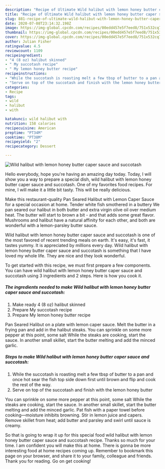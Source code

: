```yaml
---
description: "Recipe of Ultimate Wild halibut with lemon honey butter caper sauce and succotash"
title: "Recipe of Ultimate Wild halibut with lemon honey butter caper sauce and succotash"
slug: 881-recipe-of-ultimate-wild-halibut-with-lemon-honey-butter-caper-sauce-and-succotash
date: 2020-07-08T23:14:32.198Z
image: https://img-global.cpcdn.com/recipes/00edd457e5f7eed8/751x532cq70/wild-halibut-with-lemon-honey-butter-caper-sauce-and-succotash-recipe-main-photo.jpg
thumbnail: https://img-global.cpcdn.com/recipes/00edd457e5f7eed8/751x532cq70/wild-halibut-with-lemon-honey-butter-caper-sauce-and-succotash-recipe-main-photo.jpg
cover: https://img-global.cpcdn.com/recipes/00edd457e5f7eed8/751x532cq70/wild-halibut-with-lemon-honey-butter-caper-sauce-and-succotash-recipe-main-photo.jpg
author: Julian Fisher
ratingvalue: 4.5
reviewcount: 1109
recipeingredient:
- "4 (8 oz) halibut skinned"
- " My succotash recipe"
- " My lemon honey butter recipe"
recipeinstructions:
- "While the succotash is roasting melt a few tbsp of butter to a pan and once hot sear the fish top side down first until brown and flip and cook the rest of the way."
- "Serve on top of the succotash and finish with the lemon honey butter"
categories:
- Recipe
tags:
- wild
- halibut
- with

katakunci: wild halibut with 
nutrition: 158 calories
recipecuisine: American
preptime: "PT34M"
cooktime: "PT38M"
recipeyield: "2"
recipecategory: Dessert

---
```



![Wild halibut with lemon honey butter caper sauce and succotash](https://img-global.cpcdn.com/recipes/00edd457e5f7eed8/751x532cq70/wild-halibut-with-lemon-honey-butter-caper-sauce-and-succotash-recipe-main-photo.jpg)

Hello everybody, hope you're having an amazing day today. Today, I will show you a way to prepare a special dish, wild halibut with lemon honey butter caper sauce and succotash. One of my favorites food recipes. For mine, I will make it a little bit tasty. This will be really delicious.

Make this restaurant-quality Pan Seared Halibut with Lemon Caper Sauce for a special occasion at home. Tender white fish smothered in a buttery We pan seared our halibut in both butter and extra virgin olive oil over medium heat. The butter will start to brown a bit - and that adds some great flavor. Mushrooms and halibut have a natural affinity for each other, and both are wonderful with a lemon-parsley butter sauce.

Wild halibut with lemon honey butter caper sauce and succotash is one of the most favored of recent trending meals on earth. It's easy, it's fast, it tastes yummy. It is appreciated by millions every day. Wild halibut with lemon honey butter caper sauce and succotash is something that I have loved my whole life. They are nice and they look wonderful.


To get started with this recipe, we must first prepare a few components. You can have wild halibut with lemon honey butter caper sauce and succotash using 3 ingredients and 2 steps. Here is how you cook it.

<!--inarticleads1-->

##### The ingredients needed to make Wild halibut with lemon honey butter caper sauce and succotash:

1. Make ready 4 (8 oz) halibut skinned
1. Prepare  My succotash recipe
1. Prepare  My lemon honey butter recipe


Pan Seared Halibut on a plate with lemon caper sauce. Melt the butter in a frying pan and add in the halibut steaks. You can sprinkle on some more pepper at this point, some salt While the steaks are cooking, start the sauce. In another small skillet, start the butter melting and add the minced garlic. 

<!--inarticleads2-->

##### Steps to make Wild halibut with lemon honey butter caper sauce and succotash:

1. While the succotash is roasting melt a few tbsp of butter to a pan and once hot sear the fish top side down first until brown and flip and cook the rest of the way.
1. Serve on top of the succotash and finish with the lemon honey butter


You can sprinkle on some more pepper at this point, some salt While the steaks are cooking, start the sauce. In another small skillet, start the butter melting and add the minced garlic. Pat fish with a paper towel before cooking—moisture inhibits browning. Stir in lemon juice and capers. Remove skillet from heat; add butter and parsley and swirl until sauce is creamy. 

So that is going to wrap it up for this special food wild halibut with lemon honey butter caper sauce and succotash recipe. Thanks so much for your time. I am confident you will make this at home. There is gonna be more interesting food at home recipes coming up. Remember to bookmark this page on your browser, and share it to your family, colleague and friends. Thank you for reading. Go on get cooking!

